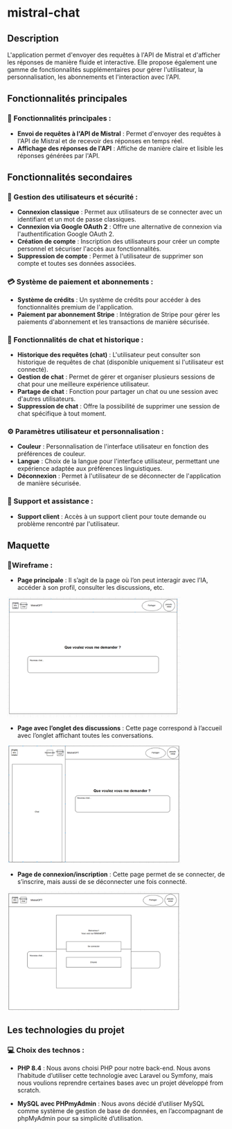 # mistral-chat

## Description

L'application permet d'envoyer des requêtes à l'API de Mistral et d'afficher les réponses de manière fluide et interactive. Elle propose également une gamme de fonctionnalités supplémentaires pour gérer l'utilisateur, la personnalisation, les abonnements et l'interaction avec l'API.

## Fonctionnalités principales

### 🚀 Fonctionnalités principales :

- **Envoi de requêtes à l'API de Mistral** : Permet d'envoyer des requêtes à l'API de Mistral et de recevoir des réponses en temps réel.
- **Affichage des réponses de l'API** : Affiche de manière claire et lisible les réponses générées par l'API.

## Fonctionnalités secondaires

### 🔐 Gestion des utilisateurs et sécurité :

- **Connexion classique** : Permet aux utilisateurs de se connecter avec un identifiant et un mot de passe classiques.
- **Connexion via Google OAuth 2** : Offre une alternative de connexion via l'authentification Google OAuth 2.
- **Création de compte** : Inscription des utilisateurs pour créer un compte personnel et sécuriser l'accès aux fonctionnalités.
- **Suppression de compte** : Permet à l'utilisateur de supprimer son compte et toutes ses données associées.

### 💳 Système de paiement et abonnements :

- **Système de crédits** : Un système de crédits pour accéder à des fonctionnalités premium de l'application.
- **Paiement par abonnement Stripe** : Intégration de Stripe pour gérer les paiements d'abonnement et les transactions de manière sécurisée.

### 💬 Fonctionnalités de chat et historique :

- **Historique des requêtes (chat)** : L'utilisateur peut consulter son historique de requêtes de chat (disponible uniquement si l'utilisateur est connecté).
- **Gestion de chat** : Permet de gérer et organiser plusieurs sessions de chat pour une meilleure expérience utilisateur.
- **Partage de chat** : Fonction pour partager un chat ou une session avec d'autres utilisateurs.
- **Suppression de chat** : Offre la possibilité de supprimer une session de chat spécifique à tout moment.

### ⚙️ Paramètres utilisateur et personnalisation :

- **Couleur** : Personnalisation de l'interface utilisateur en fonction des préférences de couleur.
- **Langue** : Choix de la langue pour l'interface utilisateur, permettant une expérience adaptée aux préférences linguistiques.
- **Déconnexion** : Permet à l'utilisateur de se déconnecter de l'application de manière sécurisée.

### 🎯 Support et assistance :

- **Support client** : Accès à un support client pour toute demande ou problème rencontré par l'utilisateur.

## Maquette

### 📱Wireframe :

- **Page principale** : Il s’agit de la page où l’on peut interagir avec l’IA, accéder à son profil, consulter les discussions, etc.
<img src="img/MistralGPT-Home.png" alt="Page principale" width="400">

- **Page avec l’onglet des discussions** : Cette page correspond à l’accueil avec l’onglet affichant toutes les conversations. 
<img src="img/MistralGPT - Home avec chat.png" alt="Page principale" width="400">

- **Page de connexion/inscription** : Cette page permet de se connecter, de s’inscrire, mais aussi de se déconnecter une fois connecté.
<img src="img/MistralGPT - Login Register.png" alt="Page principale" width="400">

## Les technologies du projet 

### 💻​ Choix des technos :

- **PHP 8.4** : Nous avons choisi PHP pour notre back-end. Nous avons l’habitude d’utiliser cette technologie avec Laravel ou Symfony, mais nous voulions reprendre certaines bases avec un projet développé from scratch.

- **MySQL avec PHPmyAdmin** : Nous avons décidé d’utiliser MySQL comme système de gestion de base de données, en l’accompagnant de phpMyAdmin pour sa simplicité d’utilisation.
